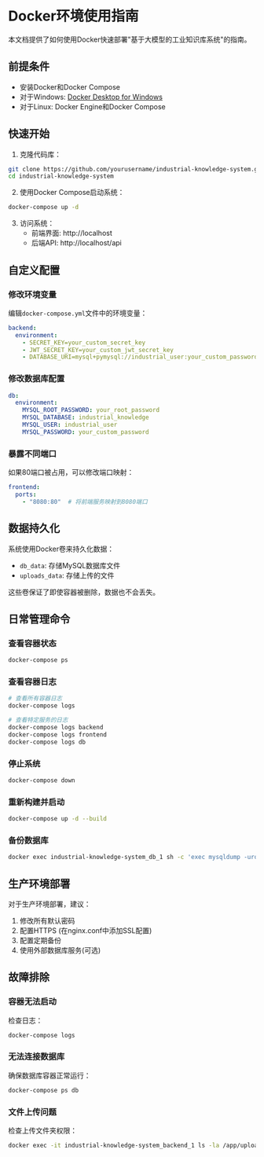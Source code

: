 # Docker环境使用指南

本文档提供了如何使用Docker快速部署"基于大模型的工业知识库系统"的指南。

## 前提条件

- 安装Docker和Docker Compose
- 对于Windows: [Docker Desktop for Windows](https://www.docker.com/products/docker-desktop)
- 对于Linux: Docker Engine和Docker Compose

## 快速开始

1. 克隆代码库：
```bash
git clone https://github.com/yourusername/industrial-knowledge-system.git
cd industrial-knowledge-system
```

2. 使用Docker Compose启动系统：
```bash
docker-compose up -d
```

3. 访问系统：
   - 前端界面: http://localhost
   - 后端API: http://localhost/api

## 自定义配置

### 修改环境变量

编辑`docker-compose.yml`文件中的环境变量：

```yaml
backend:
  environment:
    - SECRET_KEY=your_custom_secret_key
    - JWT_SECRET_KEY=your_custom_jwt_secret_key
    - DATABASE_URI=mysql+pymysql://industrial_user:your_custom_password@db/industrial_knowledge
```

### 修改数据库配置

```yaml
db:
  environment:
    MYSQL_ROOT_PASSWORD: your_root_password
    MYSQL_DATABASE: industrial_knowledge
    MYSQL_USER: industrial_user
    MYSQL_PASSWORD: your_custom_password
```

### 暴露不同端口

如果80端口被占用，可以修改端口映射：

```yaml
frontend:
  ports:
    - "8080:80"  # 将前端服务映射到8080端口
```

## 数据持久化

系统使用Docker卷来持久化数据：
- `db_data`: 存储MySQL数据库文件
- `uploads_data`: 存储上传的文件

这些卷保证了即使容器被删除，数据也不会丢失。

## 日常管理命令

### 查看容器状态
```bash
docker-compose ps
```

### 查看容器日志
```bash
# 查看所有容器日志
docker-compose logs

# 查看特定服务的日志
docker-compose logs backend
docker-compose logs frontend
docker-compose logs db
```

### 停止系统
```bash
docker-compose down
```

### 重新构建并启动
```bash
docker-compose up -d --build
```

### 备份数据库
```bash
docker exec industrial-knowledge-system_db_1 sh -c 'exec mysqldump -uroot -p"$MYSQL_ROOT_PASSWORD" industrial_knowledge' > backup.sql
```

## 生产环境部署

对于生产环境部署，建议：

1. 修改所有默认密码
2. 配置HTTPS (在nginx.conf中添加SSL配置)
3. 配置定期备份
4. 使用外部数据库服务(可选)

## 故障排除

### 容器无法启动
检查日志：
```bash
docker-compose logs
```

### 无法连接数据库
确保数据库容器正常运行：
```bash
docker-compose ps db
```

### 文件上传问题
检查上传文件夹权限：
```bash
docker exec -it industrial-knowledge-system_backend_1 ls -la /app/uploads
```
